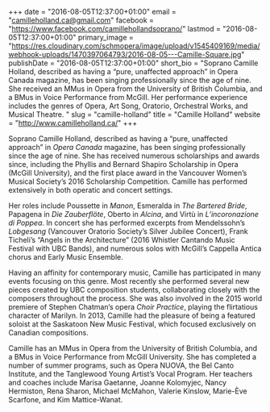 +++
date = "2016-08-05T12:37:00+01:00"
email = "camilleholland.ca@gmail.com"
facebook = "https://www.facebook.com/camillehollandsoprano/"
lastmod = "2016-08-05T12:37:00+01:00"
primary_image = "https://res.cloudinary.com/schmopera/image/upload/v1545409169/media/webhook-uploads/1470397064793/2016-08-05---Camille-Square.jpg"
publishDate = "2016-08-05T12:37:00+01:00"
short_bio = "Soprano Camille Holland, described as having a “pure, unaffected approach” in Opera Canada magazine, has been singing professionally since the age of nine. She received an MMus in Opera from the University of British Columbia, and a BMus in Voice Performance from McGill. Her performance experience includes the genres of Opera, Art Song, Oratorio, Orchestral Works, and Musical Theatre. "
slug = "camille-holland"
title = "Camille Holland"
website = "http://www.camilleholland.ca/"
+++

Soprano Camille Holland, described as having a “pure, unaffected approach” in *Opera Canada* magazine, has been singing professionally since the age of nine. She has received numerous scholarships and awards since, including the Phyllis and Bernard Shapiro Scholarship in Opera (McGill University), and the first place award in the Vancouver Women’s Musical Society’s 2016 Scholarship Competition.
Camille has performed extensively in both operatic and concert settings. 

Her roles include Poussette in *Manon*, Esmeralda in *The Bartered Bride*, Papagena in *Die Zauberflöte*, Oberto in *Alcina*, and Virtù in *L’incoronazione di Poppea*. In concert she has performed excerpts from Mendelssohn’s *Lobgesang* (Vancouver Oratorio Society’s Silver Jubilee Concert), Frank Ticheli’s “Angels in the Architecture” (2016 Whistler Cantando Music Festival with UBC Bands), and numerous solos with McGill’s Cappella Antica chorus and Early Music Ensemble.

Having an affinity for contemporary music, Camille has participated in many events focusing on this genre. Most recently she performed several new pieces created by UBC composition students, collaborating closely with the composers throughout the process. She was also involved in the 2015 world premiere of Stephen Chatman’s opera *Choir Practice*, playing the flirtatious character of Marilyn. In 2013, Camille had the pleasure of being a featured soloist at the Saskatoon New Music Festival, which focused exclusively on Canadian compositions.

Camille has an MMus in Opera from the University of British Columbia, and a BMus in Voice Performance from McGill University. She has completed a number of summer programs, such as Opera NUOVA, the Bel Canto Institute, and the Tanglewood Young Artist’s Vocal Program. Her teachers and coaches include Marisa Gaetanne, Joanne Kolomyjec, Nancy Hermiston, Rena Sharon, Michael McMahon, Valerie Kinslow, Marie-Ève Scarfone, and Kim Mattice-Wanat. 

